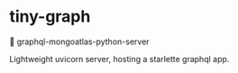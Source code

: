 # tiny-graph
🦄  graphql-mongoatlas-python-server 

Lightweight uvicorn server, hosting a starlette graphql app. 
